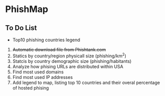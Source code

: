# PhishMap
## To Do List
* Top10 phishing countries legend
1. ~~Automatic download file from Phishtank.com~~
2. Statics by country/region physicall size (phishing/km<sup>2</sup>)
3. Statcis by country demographic size (phishing/habitants)
4. Analyze how phising URLs are distributed within USA
5. Find most used domains
6. Find most used IP addresses
7. Add legend to map, listing top 10 countries and their overal percentage of hosted phising
